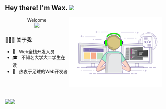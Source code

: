 <h2> Hey there! I'm Wax. <img src="https://github.com/souvikguria98/souvikguria98/blob/master/Hi.gif" width="25"></h2>
<img align="right" alt="GIF" src="https://raw.githubusercontent.com/devSouvik/devSouvik/master/gif3.gif" width="300"/>
<p align="center"> 
  Welcome<br><img src="https://profile-counter.glitch.me/MyNameWax/count.svg" />
</p>
<h3> 👨🏻‍💻 关于我 </h3>

- 🔭 &nbsp; Web全栈开发人员
- 🎓 &nbsp; 不知名大学大二学生在读
- 🌱 &nbsp; 热衷于足球的Web开发者
<br>



</br>
<br/>

<img align="" height="137px" src="https://github-readme-stats.vercel.app/api?username=MyNameWax&hide_title=true&hide_border=true&show_icons=true&include_all_commits=true&line_height=21&bg_color=0,EC6C6C,FFD479,FFFC79,73FA79&theme=graywhite&locale=cn" /><img align="" height="137px" src="https://github-readme-stats.vercel.app/api/top-langs/?username=MyNameWax&hide_title=true&hide_border=true&layout=compact&bg_color=0,73FA79,73FDFF,D783FF&theme=graywhite&locale=cn" />

</p>
